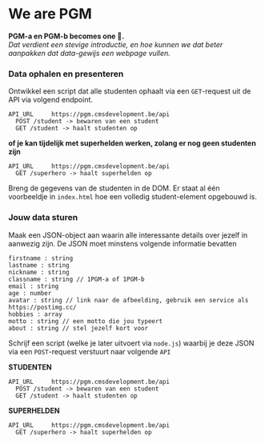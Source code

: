 # We are PGM

**PGM-a en PGM-b becomes one 💪.**  
_Dat verdient een stevige introductie, en hoe kunnen we dat beter aanpakken dat data-gewijs een webpage vullen._

### Data ophalen en presenteren

Ontwikkel een script dat alle studenten ophaalt via een `GET`-request uit de API via volgend endpoint.

```
API_URL     https://pgm.cmsdevelopment.be/api
  POST /student -> bewaren van een student
  GET /student -> haalt studenten op
```


**of je kan tijdelijk met superhelden werken, zolang er nog geen studenten zijn**
```
API_URL     https://pgm.cmsdevelopment.be/api
  GET /superhero -> haalt superhelden op
```

Breng de gegevens van de studenten in de DOM. Er staat al één voorbeeldje in `index.html` hoe een volledig student-element opgebouwd is.

### Jouw data sturen

Maak een JSON-object aan waarin alle interessante details over jezelf in aanwezig zijn. De JSON moet minstens volgende informatie bevatten

    firstname : string
    lastname : string
    nickname : string
    classname : string // 1PGM-a of 1PGM-b
    email : string
    age : number
    avatar : string // link naar de afbeelding, gebruik een service als https://postimg.cc/
    hobbies : array
    motto : string // een motto die jou typeert
    about : string // stel jezelf kort voor

Schrijf een script (welke je later uitvoert via `node.js`) waarbij je deze JSON via een `POST`-request verstuurt naar volgende `API`


**STUDENTEN**
```
API_URL     https://pgm.cmsdevelopment.be/api
  POST /student -> bewaren van een student
  GET /student -> haalt studenten op
```

**SUPERHELDEN**
```
API_URL     https://pgm.cmsdevelopment.be/api
  GET /superhero -> haalt superhelden op
```
